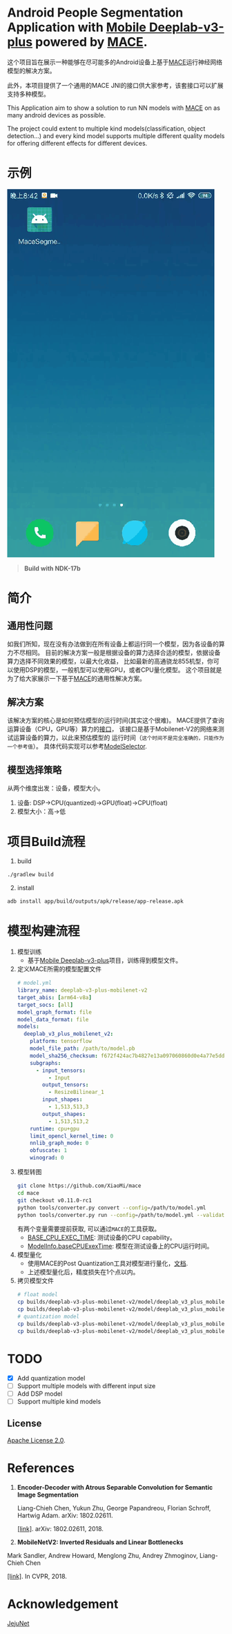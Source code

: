 # Android People Segmentation Application with [Mobile Deeplab-v3-plus](https://github.com/nolanliou/mobile-deeplab-v3-plus) powered by [MACE](https://github.com/XiaoMi/mace).

这个项目旨在展示一种能够在尽可能多的Android设备上基于[MACE](https://github.com/XiaoMi/mace)运行神经网络模型的解决方案。

此外，本项目提供了一个通用的MACE JNI的接口供大家参考，该套接口可以扩展支持多种模型。

This Application aim to show a solution to run NN models with [MACE](https://github.com/XiaoMi/mace) on
 as many android devices as possible.

The project could extent to multiple kind models(classification, object detection...)
 and every kind model supports multiple different quality models for offering different effects for different devices.
 
# 示例
![Demo](docs/demo.gif)

> **Build with NDK-17b**

# 简介
## 通用性问题
如我们所知，现在没有办法做到在所有设备上都运行同一个模型，因为各设备的算力不尽相同。
目前的解决方案一般是根据设备的算力选择合适的模型，依据设备算力选择不同效果的模型，以最大化收益，
比如最新的高通骁龙855机型，你可以使用DSP的模型，一般机型可以使用GPU，或者CPU量化模型。
这个项目就是为了给大家展示一下基于[MACE](https://github.com/XiaoMi/mace)的通用性解决方案。
 
## 解决方案
该解决方案的核心是如何预估模型的运行时间(其实这个很难)。
MACE提供了查询运算设备（CPU，GPU等）算力的[接口](https://github.com/XiaoMi/mace/blob/master/mace/public/mace.h#L137)，
该接口是基于Mobilenet-V2的网络来测试运算设备的算力，以此来预估模型的
运行时间（`这个时间不是完全准确的，只能作为一个参考值`）。
具体代码实现可以参考[ModelSelector](app/src/main/java/com/nolan/macesegmentationdemo/segmentation/ModelSelector.java).

## 模型选择策略
从两个维度出发：设备，模型大小。
1. 设备: DSP->CPU(quantized)->GPU(float)->CPU(float)
2. 模型大小：高->低

# 项目Build流程
1. build
```bash
./gradlew build
```
2. install
```bash
adb install app/build/outputs/apk/release/app-release.apk
```

# 模型构建流程
1. 模型训练
    * 基于[Mobile Deeplab-v3-plus](https://github.com/nolanliou/mobile-deeplab-v3-plus)项目，训练得到模型文件。
2. 定义MACE所需的模型配置文件
    ```yaml
    # model.yml
    library_name: deeplab-v3-plus-mobilenet-v2
    target_abis: [arm64-v8a]
    target_socs: [all]
    model_graph_format: file
    model_data_format: file
    models:
      deeplab_v3_plus_mobilenet_v2:
        platform: tensorflow
        model_file_path: /path/to/model.pb
        model_sha256_checksum: f672f424ac7b4827e13a097060860d0e4a77e5dd2933492be4329635fe1dfab2
        subgraphs:
          - input_tensors:
              - Input
            output_tensors:
              - ResizeBilinear_1
            input_shapes:
              - 1,513,513,3
            output_shapes:
              - 1,513,513,2
        runtime: cpu+gpu
        limit_opencl_kernel_time: 0
        nnlib_graph_mode: 0
        obfuscate: 1
        winograd: 0
    ```
3. 模型转图
    ```bash
    git clone https://github.com/XiaoMi/mace
    cd mace
    git checkout v0.11.0-rc1
    python tools/converter.py convert --config=/path/to/model.yml
    python tools/converter.py run --config=/path/to/model.yml --validate --disable_tuning
    ```
    有两个变量需要提前获取, 可以通过`MACE`的工具获取。
    * [BASE_CPU_EXEC_TIME](app/src/main/java/com/nolan/macesegmentationdemo/segmentation/ModelSelector.java): 测试设备的CPU capability。
    * [ModelInfo.baseCPUExexTime](app/src/main/java/com/nolan/macesegmentationdemo/common/ModelInfo.java): 模型在测试设备上的CPU运行时间。
4. 模型量化
    * 使用MACE的Post Quantization工具对模型进行量化，[文档](https://mace.readthedocs.io/en/latest/user_guide/quantization_usage.html).
    * 上述模型量化后，精度损失在1个点以内。
5. 拷贝模型文件
    ```sh
    # float model
    cp builds/deeplab-v3-plus-mobilenet-v2/model/deeplab_v3_plus_mobilenet_v2.pb app/src/main/assets/deeplab_v3_plus_mobilenet_v2.pb
    cp builds/deeplab-v3-plus-mobilenet-v2/model/deeplab_v3_plus_mobilenet_v2.data app/src/main/assets/deeplab_v3_plus_mobilenet_v2.data
    # quantization model
    cp builds/deeplab-v3-plus-mobilenet-v2/model/deeplab_v3_plus_mobilenet_v2.pb app/src/main/assets/deeplab_v3_plus_mobilenet_v2_quant.pb
    cp builds/deeplab-v3-plus-mobilenet-v2/model/deeplab_v3_plus_mobilenet_v2.data app/src/main/assets/deeplab_v3_plus_mobilenet_v2_qunat.data
    ```


# TODO
- [x] Add quantization model
- [ ] Support multiple models with different input size
- [ ] Add DSP model
- [ ] Support multiple kind models

## License
[Apache License 2.0](LICENSE).

# References
1. **Encoder-Decoder with Atrous Separable Convolution for Semantic Image Segmentation**<br>

   Liang-Chieh Chen, Yukun Zhu, George Papandreou, Florian Schroff, Hartwig Adam. arXiv: 1802.02611.<br>

   [[link]](https://arxiv.org/abs/1802.02611). arXiv: 1802.02611, 2018.
   
2.  **MobileNetV2: Inverted Residuals and Linear Bottlenecks**<br />

   Mark Sandler, Andrew Howard, Menglong Zhu, Andrey Zhmoginov, Liang-Chieh Chen<br />
   
   [[link]](https://arxiv.org/abs/1801.04381). In CVPR, 2018.

# Acknowledgement
[JejuNet](https://github.com/tantara/JejuNet)

